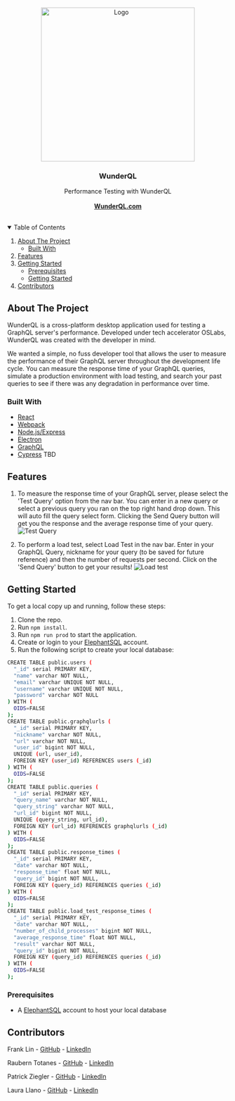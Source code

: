 <!-- PROJECT LOGO -->
<br />
<p align="center">
  <a href="https://github.com/oslabs-beta/WunderQL">
    <img src="https://www.wunderql.com/static/media/wunderql-name.bc187555.png" alt="Logo" length="350px" width="350px">
  </a>

  <h3 align="center">WunderQL</h3> 

  <p align="center">
    Performance Testing with WunderQL
    <br /><br />
    <a href="https://wunderql.com/"><strong>WunderQL.com</strong></a>
    <br />
    <br />
  </p>
</p>

<!-- TABLE OF CONTENTS -->
<details open="open">
  <summary>Table of Contents</summary>
  <ol>
    <li>
      <a href="#about-the-project">About The Project</a>
      <ul>
        <li><a href="#built-with">Built With</a></li>
      </ul>
    </li>
    <li>
      <a href="#Features">Features</a>
    </li>
    <li>
      <a href="#getting-started">Getting Started</a>
      <ul>
        <li><a href="#prerequisites">Prerequisites</a></li>
        <li><a href="#installation">Getting Started</a></li>
      </ul>
    </li>
    <li><a href="#contributors">Contributors</a></li>
  </ol>
</details>


<!-- ABOUT THE PROJECT -->

## About The Project

WunderQL is a cross-platform desktop application used for testing a GraphQL server's performance. Developed under tech accelerator OSLabs, WunderQL was created with the developer in mind.

We wanted a simple, no fuss developer tool that allows the user to measure the performance of their GraphQL server throughout the development life cycle. You can measure the response time of your GraphQL queries, simulate a production environment with load testing, and search your past queries to see if there was any degradation in performance over time. 


### Built With

- [React](https://reactjs.org/)
- [Webpack](https://webpack.js.org/)
- [Node.js/Express](https://nodejs.dev)
- [Electron](https://electronjs.org/)
- [GraphQL](https://graphql.org/)
- [Cypress](https://www.cypress.io/) TBD


## Features

1. To measure the response time of your GraphQL server, please select the 'Test Query' option from the nav bar. You can enter in a new query or select a previous query you ran on the top right hand drop down. This will auto fill the query select form. Clicking the Send Query button will get you the response and the average response time of your query. ![Test Query](https://www.wunderql.com/static/media/gif_testquery.01e3e3de.gif)

2. To perform a load test, select Load Test in the nav bar. Enter in your GraphQL Query, nickname for your query (to be saved for future reference) and then the number of requests per second. Click on the 'Send Query' button to get your results! ![Load test](https://www.wunderql.com/static/media/gif_loadtest.025e7bda.gif)


## Getting Started

To get a local copy up and running, follow these steps:
1. Clone the repo. 
2. Run `npm install`. 
4. Run `npm run prod` to start the application.
5. Create or login to your [ElephantSQL](https://www.elephantsql.com/) account.
6. Run the following script to create your local database:
```sh
CREATE TABLE public.users (
  "_id" serial PRIMARY KEY,
  "name" varchar NOT NULL,
  "email" varchar UNIQUE NOT NULL,
  "username" varchar UNIQUE NOT NULL,
  "password" varchar NOT NULL
) WITH (
  OIDS=FALSE
);
CREATE TABLE public.graphqlurls (
  "_id" serial PRIMARY KEY,
  "nickname" varchar NOT NULL,
  "url" varchar NOT NULL,
  "user_id" bigint NOT NULL,
  UNIQUE (url, user_id),
  FOREIGN KEY (user_id) REFERENCES users (_id)
) WITH (
  OIDS=FALSE
);
CREATE TABLE public.queries (
  "_id" serial PRIMARY KEY,
  "query_name" varchar NOT NULL,
  "query_string" varchar NOT NULL,
  "url_id" bigint NOT NULL,
  UNIQUE (query_string, url_id),
  FOREIGN KEY (url_id) REFERENCES graphqlurls (_id)
) WITH (
  OIDS=FALSE
);
CREATE TABLE public.response_times (
  "_id" serial PRIMARY KEY,
  "date" varchar NOT NULL,
  "response_time" float NOT NULL,
  "query_id" bigint NOT NULL,
  FOREIGN KEY (query_id) REFERENCES queries (_id)
) WITH (
  OIDS=FALSE
);
CREATE TABLE public.load_test_response_times (
  "_id" serial PRIMARY KEY,
  "date" varchar NOT NULL,
  "number_of_child_processes" bigint NOT NULL,
  "average_response_time" float NOT NULL,
  "result" varchar NOT NULL,
  "query_id" bigint NOT NULL,
  FOREIGN KEY (query_id) REFERENCES queries (_id)
) WITH (
  OIDS=FALSE
);
```




### Prerequisites

*  A [ElephantSQL](https://www.elephantsql.com/) account to host your local database


## Contributors

Frank Lin - [GitHub](https://github.com/flin1105) - [LinkedIn](www.linkedin.com/in/frank-lin-1105)

Raubern Totanes - [GitHub](https://github.com/rauberntotanes) - [LinkedIn](https://www.linkedin.com/in/rauberntotanes/)

Patrick Ziegler - [GitHub](https://github.com/pziggy3) - [LinkedIn](https://www.linkedin.com/in/patrickziegler/)

Laura Llano - [GitHub](https://github.com/ldllano) - [LinkedIn](https://www.linkedin.com/in/laura-llano/)

